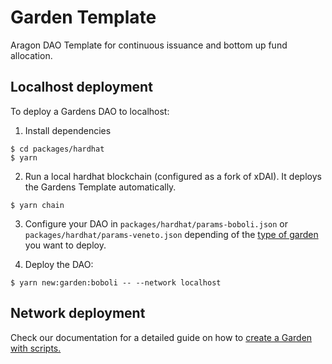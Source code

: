 # Garden Template

Aragon DAO Template for continuous issuance and bottom up fund allocation.

## Localhost deployment

To deploy a Gardens DAO to localhost:

1. Install dependencies

```
$ cd packages/hardhat
$ yarn
```

2. Run a local hardhat blockchain (configured as a fork of xDAI). It deploys the Gardens Template automatically.

```
$ yarn chain
```

3. Configure your DAO in `packages/hardhat/params-boboli.json` or `packages/hardhat/params-veneto.json` depending of the [type of garden](https://1hive.gitbook.io/gardens/garden-creators/garden-modes) you want to deploy.

4. Deploy the DAO:

```
$ yarn new:garden:boboli -- --network localhost
```

## Network deployment

Check our documentation for a detailed guide on how to [create a Garden with scripts.](https://1hive.gitbook.io/gardens/garden-creators/create-a-garden/create-a-garden-with-scripts)
